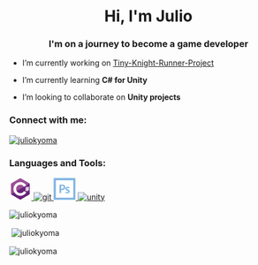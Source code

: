 
<h1 align="center">Hi, I'm Julio</h1>
<h3 align="center">I'm on a journey to become a game developer</h3>

-  I’m currently working on [Tiny-Knight-Runner-Project](https://github.com/juliokyoma/Tiny-Knight-Runner-Project)

-  I’m currently learning **C# for Unity**

-  I’m looking to collaborate on **Unity projects**

<h3 align="left">Connect with me:</h3>
<p align="left">
<a href="https://twitter.com/juliokyoma" target="blank"><img align="center" src="https://raw.githubusercontent.com/rahuldkjain/github-profile-readme-generator/master/src/images/icons/Social/twitter.svg" alt="juliokyoma" height="30" width="40" /></a>
</p>

<h3 align="left">Languages and Tools:</h3>
<p align="left"> <a href="https://www.w3schools.com/cs/" target="_blank" rel="noreferrer"> <img src="https://raw.githubusercontent.com/devicons/devicon/master/icons/csharp/csharp-original.svg" alt="csharp" width="40" height="40"/> </a> <a href="https://git-scm.com/" target="_blank" rel="noreferrer"> <img src="https://www.vectorlogo.zone/logos/git-scm/git-scm-icon.svg" alt="git" width="40" height="40"/> </a> <a href="https://www.photoshop.com/en" target="_blank" rel="noreferrer"> <img src="https://raw.githubusercontent.com/devicons/devicon/master/icons/photoshop/photoshop-line.svg" alt="photoshop" width="40" height="40"/> </a> <a 
href="https://unity.com/" target="_blank" rel="noreferrer"> <img src="https://www.vectorlogo.zone/logos/unity3d/unity3d-icon.svg" alt="unity" width="40" height="40"/> </a> </p>

<p><img align="center" src="https://github-readme-stats.vercel.app/api/top-langs?username=juliokyoma&show_icons=true&locale=en&layout=compact" alt="juliokyoma" /></p>

<p>&nbsp;<img align="center" src="https://github-readme-stats.vercel.app/api?username=juliokyoma&show_icons=true&locale=en" alt="juliokyoma" /></p>

<p><img align="center" src="https://github-readme-streak-stats.herokuapp.com/?user=juliokyoma&" alt="juliokyoma" /></p>
